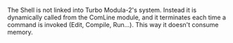 The Shell is not linked into Turbo Modula-2's system.
Instead it is dynamically called from the ComLine module, 
and it terminates each time a command is invoked (Edit, Compile, Run...).
This way it doesn't consume memory.
